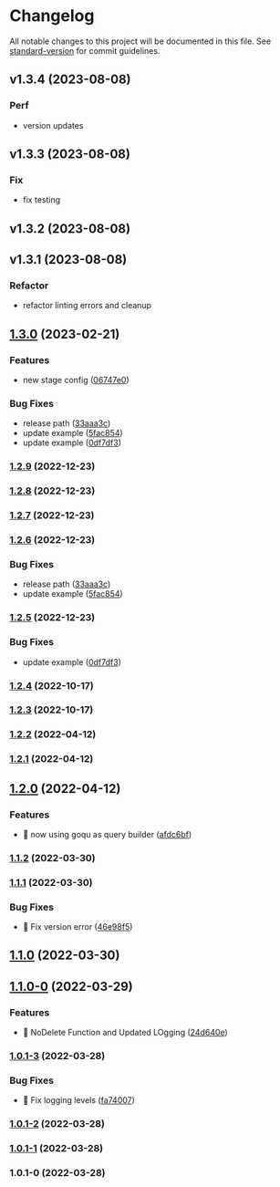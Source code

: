 # Changelog

All notable changes to this project will be documented in this file. See [standard-version](https://github.com/conventional-changelog/standard-version) for commit guidelines.

## v1.3.4 (2023-08-08)

### Perf

- version updates

## v1.3.3 (2023-08-08)

### Fix

- fix testing

## v1.3.2 (2023-08-08)

## v1.3.1 (2023-08-08)

### Refactor

- refactor linting errors and cleanup

## [1.3.0](https://github.com/kilianstallz/stage-sync/compare/v1.2.2...v1.3.0) (2023-02-21)


### Features

* new stage config ([06747e0](https://github.com/kilianstallz/stage-sync/commit/06747e0a588d38719df49aabca60b12a3b4e0ec3))


### Bug Fixes

* release path ([33aaa3c](https://github.com/kilianstallz/stage-sync/commit/33aaa3c7435c6f7f6972ee857aeb5f3ec6355e4d))
* update example ([5fac854](https://github.com/kilianstallz/stage-sync/commit/5fac8544e2bfb00da11202cf06a70b1a1b0f837e))
* update example ([0df7df3](https://github.com/kilianstallz/stage-sync/commit/0df7df31a448ad9c9979f3be706c3dc6cb96c350))

### [1.2.9](https://github.com/kilianstallz/stage-sync/compare/v1.2.8...v1.2.9) (2022-12-23)

### [1.2.8](https://github.com/kilianstallz/stage-sync/compare/v1.2.7...v1.2.8) (2022-12-23)

### [1.2.7](https://github.com/kilianstallz/stage-sync/compare/v1.2.6...v1.2.7) (2022-12-23)

### [1.2.6](https://github.com/kilianstallz/stage-sync/compare/v1.2.5...v1.2.6) (2022-12-23)


### Bug Fixes

* release path ([33aaa3c](https://github.com/kilianstallz/stage-sync/commit/33aaa3c7435c6f7f6972ee857aeb5f3ec6355e4d))
* update example ([5fac854](https://github.com/kilianstallz/stage-sync/commit/5fac8544e2bfb00da11202cf06a70b1a1b0f837e))

### [1.2.5](https://github.com/kilianstallz/stage-sync/compare/v1.2.4...v1.2.5) (2022-12-23)


### Bug Fixes

* update example ([0df7df3](https://github.com/kilianstallz/stage-sync/commit/0df7df31a448ad9c9979f3be706c3dc6cb96c350))

### [1.2.4](https://github.com/kilianstallz/stage-sync/compare/v1.2.3...v1.2.4) (2022-10-17)

### [1.2.3](https://github.com/kilianstallz/stage-sync/compare/v1.2.2...v1.2.3) (2022-10-17)

### [1.2.2](https://github.com/kilianstallz/stage-sync/compare/v1.2.1...v1.2.2) (2022-04-12)

### [1.2.1](https://github.com/kilianstallz/stage-sync/compare/v1.2.0...v1.2.1) (2022-04-12)

## [1.2.0](https://github.com/kilianstallz/stage-sync/compare/v1.1.2...v1.2.0) (2022-04-12)


### Features

* 🎸 now using goqu as query builder ([afdc6bf](https://github.com/kilianstallz/stage-sync/commit/afdc6bfd851f0d7b3a9f6733030fc3a6a2f4d497))

### [1.1.2](https://github.com/kilianstallz/stage-sync/compare/v1.1.1...v1.1.2) (2022-03-30)

### [1.1.1](https://github.com/kilianstallz/stage-sync/compare/v1.1.0...v1.1.1) (2022-03-30)


### Bug Fixes

* 🐛 Fix version error ([46e98f5](https://github.com/kilianstallz/stage-sync/commit/46e98f588746269d0c38c6bd10bcf814ac2ba57c))

## [1.1.0](https://github.com/kilianstallz/stage-sync/compare/v1.1.0-0...v1.1.0) (2022-03-30)

## [1.1.0-0](https://github.com/kilianstallz/stage-sync/compare/v1.0.1-3...v1.1.0-0) (2022-03-29)


### Features

* 🎸 NoDelete Function and Updated LOgging ([24d640e](https://github.com/kilianstallz/stage-sync/commit/24d640eea3d2fe88ebae4294bb19cbbfff15ec17))

### [1.0.1-3](https://github.com/kilianstallz/stage-sync/compare/v1.0.1-2...v1.0.1-3) (2022-03-28)


### Bug Fixes

* 🐛 Fix logging levels ([fa74007](https://github.com/kilianstallz/stage-sync/commit/fa740076f621b46da23ee1266e21fb256b4fb4a8))

### [1.0.1-2](https://github.com/kilianstallz/stage-sync/compare/v1.0.1-1...v1.0.1-2) (2022-03-28)

### [1.0.1-1](https://github.com/kilianstallz/stage-sync/compare/v1.0.1-0...v1.0.1-1) (2022-03-28)

### 1.0.1-0 (2022-03-28)
